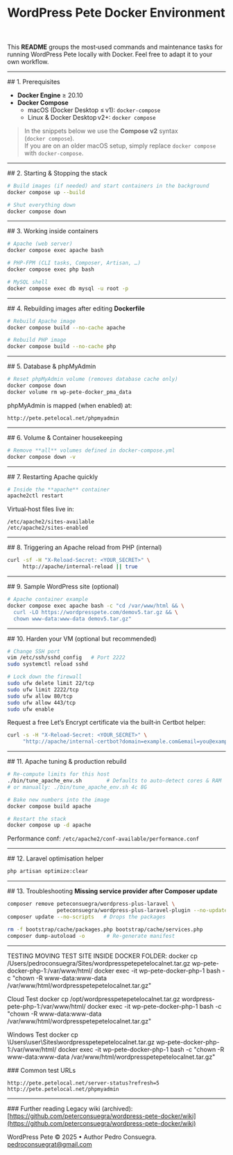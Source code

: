 # WordPress Pete Docker Environment 

This **README** groups the most‑used commands and maintenance tasks for running WordPress Pete locally with Docker. Feel free to adapt it to your own workflow.

---

\## 1. Prerequisites

- **Docker Engine** ≥ 20.10
- **Docker Compose**
  - macOS (Docker Desktop ≤ v1): `docker‑compose`
  - Linux & Docker Desktop v2+: `docker compose`

> In the snippets below we use the **Compose v2** syntax (`docker compose`).\
> If you are on an older macOS setup, simply replace `docker compose` with `docker‑compose`.

---

\## 2. Starting & Stopping the stack

```bash
# Build images (if needed) and start containers in the background
docker compose up --build

# Shut everything down
docker compose down
```

---

\## 3. Working inside containers

```bash
# Apache (web server)
docker compose exec apache bash

# PHP-FPM (CLI tasks, Composer, Artisan, …)
docker compose exec php bash

# MySQL shell
docker compose exec db mysql -u root -p
```

---

\## 4. Rebuilding images after editing **Dockerfile**

```bash
# Rebuild Apache image
docker compose build --no-cache apache

# Rebuild PHP image
docker compose build --no-cache php
```

---

\## 5. Database & phpMyAdmin

```bash
# Reset phpMyAdmin volume (removes database cache only)
docker compose down
docker volume rm wp-pete-docker_pma_data
```

phpMyAdmin is mapped (when enabled) at:

```
http://pete.petelocal.net/phpmyadmin
```

---

\## 6. Volume & Container housekeeping

```bash
# Remove **all** volumes defined in docker‑compose.yml
docker compose down -v
```

---

\## 7. Restarting Apache quickly

```bash
# Inside the **apache** container
apache2ctl restart
```

Virtual‑host files live in:

```
/etc/apache2/sites-available
/etc/apache2/sites-enabled
```

---

\## 8. Triggering an Apache reload from PHP (internal)

```bash
curl -sf -H "X-Reload-Secret: <YOUR_SECRET>" \
     http://apache/internal-reload || true
```

---

\## 9. Sample WordPress site (optional)

```bash
# Apache container example
docker compose exec apache bash -c "cd /var/www/html && \
  curl -LO https://wordpresspete.com/demov5.tar.gz && \
  chown www-data:www-data demov5.tar.gz"
```

---

\## 10. Harden your VM (optional but recommended)

```bash
# Change SSH port
vim /etc/ssh/sshd_config   # Port 2222
sudo systemctl reload sshd

# Lock down the firewall
sudo ufw delete limit 22/tcp
sudo ufw limit 2222/tcp
sudo ufw allow 80/tcp
sudo ufw allow 443/tcp
sudo ufw enable
```

Request a free Let’s Encrypt certificate via the built‑in Certbot helper:

```bash
curl -s -H "X-Reload-Secret: <YOUR_SECRET>" \
     "http://apache/internal-certbot?domain=example.com&email=you@example.com"
```

---

\## 11. Apache tuning & production rebuild

```bash
# Re‑compute limits for this host
./bin/tune_apache_env.sh        # Defaults to auto‑detect cores & RAM
# or manually: ./bin/tune_apache_env.sh 4c 8G

# Bake new numbers into the image
docker compose build apache

# Restart the stack
docker compose up -d apache
```

Performance conf: `/etc/apache2/conf-available/performance.conf`

---

\## 12. Laravel optimisation helper

```bash
php artisan optimize:clear
```

---

\## 13. Troubleshooting **Missing service provider after Composer update**

```bash
composer remove peteconsuegra/wordpress-plus-laravel \
                peteconsuegra/wordpress-plus-laravel-plugin --no-update
composer update --no-scripts   # Drops the packages

rm -f bootstrap/cache/packages.php bootstrap/cache/services.php
composer dump-autoload -o       # Re‑generate manifest
```

---
TESTING MOVING TEST SITE INSIDE DOCKER FOLDER:
docker cp /Users/pedroconsuegra/Sites/wordpresspetepetelocalnet.tar.gz wp-pete-docker-php-1:/var/www/html/
docker exec -it wp-pete-docker-php-1 bash -c "chown -R www-data:www-data /var/www/html/wordpresspetepetelocalnet.tar.gz"

Cloud Test
docker cp /opt/wordpresspetepetelocalnet.tar.gz wordpress-pete-php-1:/var/www/html/
docker exec -it wp-pete-docker-php-1 bash -c "chown -R www-data:www-data /var/www/html/wordpresspetepetelocalnet.tar.gz"

Windows Test
docker cp \Users\user\Sites\wordpresspetepetelocalnet.tar.gz wp-pete-docker-php-1:/var/www/html/
docker exec -it wp-pete-docker-php-1 bash -c "chown -R www-data:www-data /var/www/html/wordpresspetepetelocalnet.tar.gz"


\### Common test URLs

```
http://pete.petelocal.net/server-status?refresh=5
http://pete.petelocal.net/phpmyadmin
```

---

\### Further reading Legacy wiki (archived): [https://github.com/peterconsuegra/wordpress-pete-docker/wiki](https://github.com/peterconsuegra/wordpress-pete-docker/wiki)

WordPress Pete © 2025 • Author Pedro Consuegra. pedroconsuegrat@gmail.com

